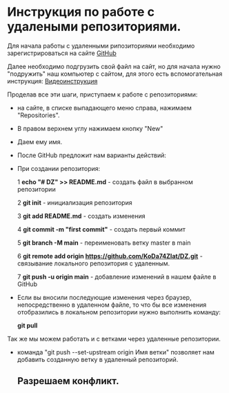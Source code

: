 ﻿# Инструкция по работе с удалеными репозиториями.

Для начала работы с удаленными рипозиториями необходимо зарегистрироваться на сайте [GitHub](https://github.com)

Далее необходимо подгрузить свой файл на сайт, но для начала нужно "подружить" наш компьютер с сайтом, для этого есть вспомогательная инструкция: [Видеоинструкция](https://youtu.be/E8cIjbJMEpE)

Проделав все эти шаги, приступаем к работе с репозиториями: 

- на сайте, в списке выпадающего меню справа, нажимаем "Repositories".

- В правом верхнем углу нажимаем кнопку "New"

- Даем ему имя.

- После GitHub предложит нам варианты действий:

- При создании репозитория: 

    1 **echo "# DZ" >> README.md** - создать файл в выбранном репозитории

    2 **git init** - инициализация репозитория

    3 **git add README.md** - создать изменения

    4 **git commit -m "first commit"** - создать первый коммит

    5 **git branch -M main** - переименовать ветку master в main

    6 **git remote add origin https://github.com/KoDa74Zlat/DZ.git** - связывание локального репозитория с удаленным.

    7 **git push -u origin main** - добавление изменений в нашем файле в GitHub

- Если вы вносили последующие изменения через браузер, непосредственно в удаленном файле, то что бы все изменения отобразились в локальном репозитории нужно выполнить команду:

    **git pull**

Так же мы можем работать и с ветками через удаленные репозитории.

- команда "git push --set-upstream origin Имя ветки" позволяет нам добавить созданную ветку в удаленный репозиторий.

  ## Разрешаем конфликт.
